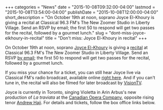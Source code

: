 +++
categories = "News"
date = "2015-10-08T09:32:00-04:00"
lastmod = "2015-10-08T13:54:00-04:00"
publishDate = "2015-10-08T12:00:00-04:00"
short_description = "On October 19th at noon, soprano Joyce El-Khoury is giving a recital at Classical 96.3 FM's The New Zoomer Studio in Liberty Village. Send an RSVP by email; the first 50 to respond will get two passes for the recital, followed by a gourmet lunch."
slug = "dont-miss-joyce-elkhoury-in-recital"
title = "Don&#039;t miss: Joyce El-Khoury in recital"
+++

On October 19th at noon, soprano [Joyce El-Khoury](/scene/people/joyce-el-khoury/) is giving a [recital](http://www.classical963fm.com/live-concerts-video/rsvp-to-see-joyce-el-khoury-live-at-zoomer-hall/) at Classical 96.3 FM's The New Zoomer Studio in Liberty Village. Send an RSVP [by email](mailto:concerts@zoomermedia.ca); the first 50 to respond will get two passes for the recital, followed by a gourmet lunch. 

If you miss your chance for a ticket, you can still hear Joyce live via Classical FM's radio broadcast, available online [right here](http://www.classical963fm.com/). And if you can't tune in, the recital will also be filmed for later broadcast by [VisionTV](http://www.visiontv.ca/?_ga=1.186477611.342633170.1444183652).

Joyce is currently in Toronto, singing Violetta in Arin Arbus's new production of *La traviata* at the [Canadian Opera Company](/scene/companies/canadian-opera-company/), opposite rising tenor [Andrew Haji](/scene/people/andrew-haji/). For details and tickets, follow the box office links below.
